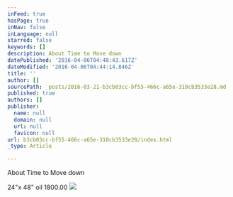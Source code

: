 ```yaml
---
inFeed: true
hasPage: true
inNav: false
inLanguage: null
starred: false
keywords: []
description: About Time to Move down
datePublished: '2016-04-06T04:48:43.617Z'
dateModified: '2016-04-06T04:44:14.846Z'
title: ''
author: []
sourcePath: _posts/2016-03-21-b3cb03cc-bf55-466c-a65e-310cb3533e28.md
published: true
authors: []
publisher:
  name: null
  domain: null
  url: null
  favicon: null
url: b3cb03cc-bf55-466c-a65e-310cb3533e28/index.html
_type: Article

---
```

About Time to Move down

24"x 48" oil 1800.00
![](https://the-grid-user-content.s3-us-west-2.amazonaws.com/617272b0-2d8b-4687-98d8-dce876b0d128.jpg)